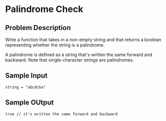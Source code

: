 # Palindrome Check

## Problem Description

Write a function that takes in a non-empty string and that returns a boolean representing whether the string is a palindrome.

A palindrome is defined as a string that's written the same forward and backward. Note that single-character strings are palindromes.

## Sample Input

```
string = "abcdcba"
```
## Sample OUtput

```
true // it's written the same forward and backward
```
